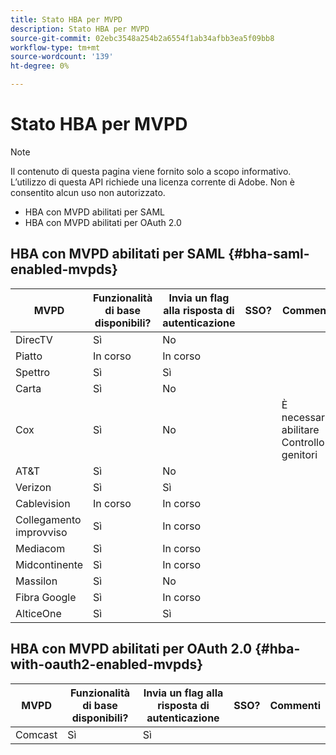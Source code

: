 ```yaml
---
title: Stato HBA per MVPD
description: Stato HBA per MVPD
source-git-commit: 02ebc3548a254b2a6554f1ab34afbb3ea5f09bb8
workflow-type: tm+mt
source-wordcount: '139'
ht-degree: 0%

---
```


# Stato HBA per MVPD

>[!NOTE]
>
>Il contenuto di questa pagina viene fornito solo a scopo informativo. L’utilizzo di questa API richiede una licenza corrente di Adobe. Non è consentito alcun uso non autorizzato.


* HBA con MVPD abilitati per SAML
* HBA con MVPD abilitati per OAuth 2.0


## HBA con MVPD abilitati per SAML {#bha-saml-enabled-mvpds}

| MVPD | Funzionalità di base disponibili? | Invia un flag alla risposta di autenticazione | SSO? | Commenti |
|---|---|---|---|---|
| DirecTV | Sì | No |      |                                      |
| Piatto | In corso | In corso |      |                                      |
| Spettro | Sì | Sì |      |                                      |
| Carta | Sì | No |      |                                      |
| Cox | Sì | No |      | È necessario abilitare Controllo genitori |
| AT&amp;T | Sì | No |      |                                      |
| Verizon | Sì | Sì |      |                                      |
| Cablevision | In corso | In corso |      |                                      |
| Collegamento improvviso | Sì | In corso |      |                                      |
| Mediacom | Sì | In corso |      |                                      |
| Midcontinente | Sì | In corso |      |                                      |
| Massilon | Sì | No |      |                                      |
| Fibra Google | Sì | In corso |      |                                      |
| AlticeOne | Sì | Sì |      |                                      |


## HBA con MVPD abilitati per OAuth 2.0 {#hba-with-oauth2-enabled-mvpds}

| MVPD | Funzionalità di base disponibili? | Invia un flag alla risposta di autenticazione | SSO? | Commenti |
|---|---|---|---|---|
| Comcast | Sì | Sì | | |
